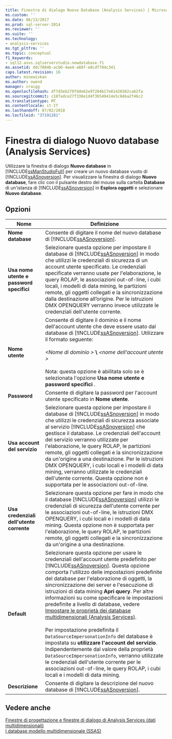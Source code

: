 ```yaml
---
title: Finestra di dialogo Nuovo Database (Analysis Services) | Microsoft Docs
ms.custom: ''
ms.date: 06/13/2017
ms.prod: sql-server-2014
ms.reviewer: ''
ms.suite: ''
ms.technology:
- analysis-services
ms.tgt_pltfrm: ''
ms.topic: conceptual
f1_keywords:
- sql12.asvs.sqlserverstudio.newdatabase.f1
ms.assetid: ddc7804b-acb0-4ae4-a88f-e8cdf704c341
caps.latest.revision: 16
author: minewiskan
ms.author: owend
manager: craigg
ms.openlocfilehash: df7d3eb279fdde62e97204b17e81420382ca62fa
ms.sourcegitcommit: c18fadce27f330e1d4f36549414e5c84ba2f46c2
ms.translationtype: MT
ms.contentlocale: it-IT
ms.lasthandoff: 07/02/2018
ms.locfileid: "37191281"
---
```

# <a name="new-database-dialog-box-analysis-services"></a>Finestra di dialogo Nuovo database (Analysis Services)
  Utilizzare la finestra di dialogo **Nuovo database** in [!INCLUDE[ssManStudioFull](../includes/ssmanstudiofull-md.md)] per creare un nuovo database vuoto di [!INCLUDE[ssASnoversion](../includes/ssasnoversion-md.md)]. Per visualizzare la finestra di dialogo **Nuovo database**, fare clic con il pulsante destro del mouse sulla cartella **Database** di un'istanza di [!INCLUDE[ssASnoversion](../includes/ssasnoversion-md.md)] in **Esplora oggetti** e selezionare **Nuovo database**.  
  
## <a name="options"></a>Opzioni  
  
|Nome|Definizione|  
|----------|----------------|  
|**Nome database**|Consente di digitare il nome del nuovo database di [!INCLUDE[ssASnoversion](../includes/ssasnoversion-md.md)].|  
|**Usa nome utente e password specifici**|Selezionare questa opzione per impostare il database di [!INCLUDE[ssASnoversion](../includes/ssasnoversion-md.md)] in modo che utilizzi le credenziali di sicurezza di un account utente specificato. Le credenziali specificate verranno usate per l'elaborazione, le query ROLAP, le associazioni out-of-line, i cubi locali, i modelli di data mining, le partizioni remote, gli oggetti collegati e la sincronizzazione dalla destinazione all’origine. Per le istruzioni DMX OPENQUERY verranno invece utilizzate le credenziali dell'utente corrente.|  
|**Nome utente**|Consente di digitare il dominio e il nome dell'account utente che deve essere usato dal database di [!INCLUDE[ssASnoversion](../includes/ssasnoversion-md.md)]. Utilizzare il formato seguente:<br /><br /> *\<Nome di dominio >* **\\**  *\<nome dell'account utente >*<br /><br /> Nota: questa opzione è abilitata solo se è selezionata l'opzione **Usa nome utente e password specifici** .|  
|**Password**|Consente di digitare la password per l'account utente specificato in **Nome utente**.|  
|**Usa account del servizio**|Selezionare questa opzione per impostare il database di [!INCLUDE[ssASnoversion](../includes/ssasnoversion-md.md)] in modo che utilizzi le credenziali di sicurezza associate al servizio [!INCLUDE[ssASnoversion](../includes/ssasnoversion-md.md)] che gestisce il database. Le credenziali dell'account del servizio verranno utilizzate per l'elaborazione, le query ROLAP, le partizioni remote, gli oggetti collegati e la sincronizzazione da un'origine a una destinazione. Per le istruzioni DMX OPENQUERY, i cubi locali e i modelli di data mining, verranno utilizzate le credenziali dell'utente corrente. Questa opzione non è supportata per le associazioni out-of-line.|  
|**Usa credenziali dell'utente corrente**|Selezionare questa opzione per fare in modo che il database [!INCLUDE[ssASnoversion](../includes/ssasnoversion-md.md)] utilizzi le credenziali di sicurezza dell'utente corrente per le associazioni out-of-line, le istruzioni DMX OPENQUERY, i cubi locali e i modelli di data mining. Questa opzione non è supportata per l'elaborazione, le query ROLAP, le partizioni remote, gli oggetti collegati e la sincronizzazione da un'origine a una destinazione.|  
|**Default**|Selezionare questa opzione per usare le credenziali dell'account utente predefinito per [!INCLUDE[ssASnoversion](../includes/ssasnoversion-md.md)]. Questa opzione comporta l'utilizzo delle impostazioni predefinite del database per l'elaborazione di oggetti, la sincronizzazione dei server e l'esecuzione di istruzioni di data mining **Apri query**. Per altre informazioni su come specificare le impostazioni predefinite a livello di database, vedere [Impostare le proprietà dei database multidimensionali &#40;Analysis Services&#41;](multidimensional-models/set-multidimensional-database-properties-analysis-services.md).<br /><br /> Per impostazione predefinita il `DataSourceImpersonationInfo` del database è impostata su **utilizzare l'account del servizio**. Indipendentemente dal valore della proprietà `DataSourceImpersonationInfo`, verranno utilizzate le credenziali dell'utente corrente per le associazioni out-of-line, le query ROLAP, i cubi locali e i modelli di data mining.|  
|**Descrizione**|Consente di digitare la descrizione del nuovo database di [!INCLUDE[ssASnoversion](../includes/ssasnoversion-md.md)].|  
  
## <a name="see-also"></a>Vedere anche  
 [Finestre di progettazione e finestre di dialogo di Analysis Services &#40;dati multidimensionali&#41;](analysis-services-designers-and-dialog-boxes-multidimensional-data.md)   
 [I database modello multidimensionale &#40;SSAS&#41;](multidimensional-models/multidimensional-model-databases-ssas.md)  
  
  
